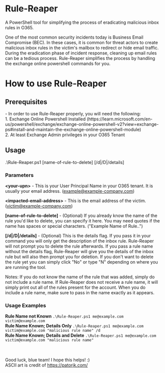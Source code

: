 # Rule-Reaper
A PowerShell tool for simplifying the process of eradicating malicious inbox rules in O365.

One of the most common security incidents today is Business Email Compromise (BEC). In these cases, it is common for threat actors to create malicious inbox rules in the victim's mailbox to redirect or hide email traffic. During the eradication phase of incident response, cleaning up email rules can be a tedious process. Rule-Reaper simplifies the process by handling the exchange online powershell commands for you.

<H1>How to use Rule-Reaper</H1>

<H2>Prerequisites</H2> - In order to use Rule-Reaper properly, you will need the following:
    <br>1. Exchange Online Powershell Installed (https://learn.microsoft.com/en-us/powershell/exchange/exchange-online-powershell-v2?view=exchange-ps#install-and-maintain-the-exchange-online-powershell-module)
    <br>2. At least Exchange Admin privileges in your O365 Tenant

<H2>Usage</H2>

.\Rule-Reaper.ps1 <your-UPN> <impacted-email-address> [name-of-rule-to-delete] [/d|/D|/details]

<H3>Parameters</H3>

**<your-upn\>** - This is your User Principal Name in your O365 tenant. It is usually your email address. (example@example-company.com)

**<impacted-email-address\>** - This is the email address of the victim. (victim@example-company.com)

**[name-of-rule-to-delete]** - (Optional) If you already know the name of the rule you'd like to delete, you can specify it here. You may need quotes if the name has spaces or special characters. ("Example Name of Rule..")

**[/d|/D|/details]** - (Optional) This is the details flag. If you pass it in your command you will only get the description of the inbox rule. Rule-Reaper will not prompt you to delete the rule afterwards. If you pass a rule name without the details flag, Rule-Reaper will give you the details of the inbox rule but will also then prompt you for deletion. If you don't want to delete the rule yet you can simply click "No" or type "N" depending on where you are running the tool.

Notes: If you do not know the name of the rule that was added, simply do not include a rule name. If Rule-Reaper does not receive a rule name, it will simply print out all of the rules present for the account. When you do include a rule name, make sure to pass in the name exactly as it appears.

<H3>Usage Examples</H3>

**Rule Name not Known**
`.\Rule-Reaper.ps1 me@example.com victim@example.com`<br>
**Rule Name Known; Details Only**
`.\Rule-Reaper.ps1 me@example.com victim@example.com "malicious rule name" /d`<br>
**Rule Name Known; Details and Delete**
`.\Rule-Reaper.ps1 me@example.com victim@example.com "malicious rule name"`<br>

<br><br>
Good luck, blue team! I hope this helps! :)
<br>ASCII art is credit of https://patorjk.com/

